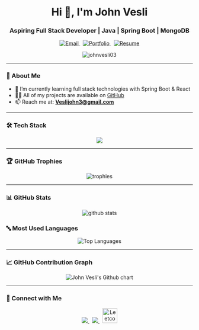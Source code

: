 <h1 align="center">Hi 👋, I'm John Vesli</h1>
<h3 align="center">Aspiring Full Stack Developer | Java | Spring Boot | MongoDB</h3>

<p align="center">
  <a href="mailto:Veslijohn3@gmail.com" target="_blank">
    <img src="https://img.shields.io/badge/Email-Me-red?style=for-the-badge&logo=gmail&logoColor=white" alt="Email" />
  </a>
  &nbsp;
  <a href="https://johnvesli-portfolio.vercel.app/" target="_blank">
    <img src="https://img.shields.io/badge/Visit Portfolio-blue?style=for-the-badge&logo=vercel" alt="Portfolio" />
  </a>
  &nbsp;
  <a href="https://drive.google.com/file/d/1ZoOwGokoyzPiEJBReN59V8NZUd2oEyQH/view?usp=drive_link" target="_blank">
    <img src="https://img.shields.io/badge/View Resume-green?style=for-the-badge&logo=googledrive" alt="Resume" />
  </a>
</p>

<p align="center">
  <img src="https://komarev.com/ghpvc/?username=johnvesli03&label=Profile%20views&color=0e75b6&style=flat" alt="johnvesli03" />
</p>

---

### 💫 About Me

- 🌱 I’m currently learning full stack technologies with Spring Boot & React  
- 👨‍💻 All of my projects are available on [GitHub](https://github.com/johnvesli03)  
- 📫 Reach me at: **Veslijohn3@gmail.com**

---

### 🛠️ Tech Stack

<p align="center">
  <img src="https://skillicons.dev/icons?i=java,spring,hibernate,mongodb,mysql,html,css,js,bootstrap,git,github,netlify" />
</p>

---

### 🏆 GitHub Trophies

<p align="center">
  <img src="https://github-profile-trophy.vercel.app/?username=johnvesli03&theme=radical&column=6&margin-w=15&margin-h=15" alt="trophies" />
</p>

---

### 📊 GitHub Stats

<p align="center">
  <img src="https://github-readme-stats.vercel.app/api?username=johnvesli03&show_icons=true&locale=en&theme=tokyonight" alt="github stats" />
</p>

### 🔤 Most Used Languages

<p align="center">
  <img src="https://github-readme-stats.vercel.app/api/top-langs/?username=johnvesli03&layout=compact&theme=tokyonight&hide=shaderlab,hlsl" alt="Top Languages" />
</p>

---

### 📈 GitHub Contribution Graph

<p align="center">
  <img src="https://ghchart.rshah.org/1f6feb/johnvesli03" alt="John Vesli's Github chart" />
</p>

---

### 🔗 Connect with Me

<p align="center">
  <a href="https://www.linkedin.com/in/john-vesli-a29b2b257/" target="_blank">
    <img src="https://skillicons.dev/icons?i=linkedin" />
  </a>
  &nbsp;
  <a href="mailto:Veslijohn3@gmail.com" target="_blank">
    <img src="https://skillicons.dev/icons?i=gmail" />
  </a>
  &nbsp;
  <a href="https://leetcode.com/u/9hAHM5JFev/" target="_blank">
    <img src="https://upload.wikimedia.org/wikipedia/commons/1/19/LeetCode_logo_black.png" alt="Leetcode" width="40" />
  </a>
</p>
